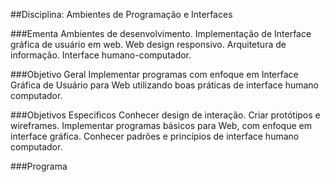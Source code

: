 ##Disciplina: Ambientes de Programação e Interfaces

###Ementa
Ambientes de desenvolvimento. Implementação de Interface gráfica de usuário em web. Web design responsivo. Arquitetura de informação. Interface humano-computador.

###Objetivo Geral
Implementar programas com enfoque em Interface Gráfica de Usuário para Web utilizando boas práticas de interface humano computador.

###Objetivos Especificos
Conhecer design de interação. Criar protótipos e wireframes. Implementar programas básicos para Web, com enfoque em interface gráfica. Conhecer padrões e princípios de interface humano computador.

###Programa
